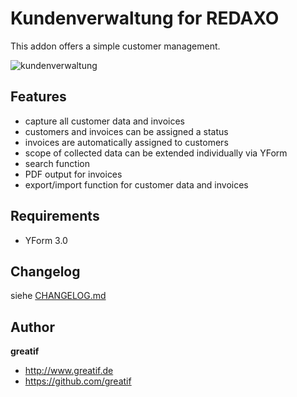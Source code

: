 # Kundenverwaltung for REDAXO
This addon offers a simple customer management.

![kundenverwaltung](https://user-images.githubusercontent.com/8527203/51386797-05b48500-1b24-11e9-9778-02876eae4e2d.png)

## Features

- capture all customer data and invoices
- customers and invoices can be assigned a status
- invoices are automatically assigned to customers
- scope of collected data can be extended individually via YForm
- search function
- PDF output for invoices
- export/import function for customer data and invoices

## Requirements

- YForm 3.0

## Changelog

siehe [CHANGELOG.md](https://github.com/greatif/kundenverwaltung/blob/master/CHANGELOG.md)

## Author

**greatif**

* http://www.greatif.de
* https://github.com/greatif
